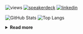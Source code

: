 ![views](https://komarev.com/ghpvc/?username=chck&color=blueviolet)
[![speakerdeck](https://img.shields.io/badge/Speaker_Deck-chck-8a2be2?style=flat-square&logo=speaker-deck)](https://speakerdeck.com/chck)
[![linkedin](https://img.shields.io/badge/LinkedIn-chck-8a2be2?style=flat-square&logo=linkedin)](https://www.linkedin.com/in/chck/)

<p align="left"> 
  <img alt="GitHub Stats" align="center" height="150" src="https://github-readme-stats-nine-umber-51.vercel.app/api?username=chck&count_private=true&show_icons=true&hide_title=true&theme=buefy" />
  <img alt="Top Langs" align="center" height="150" src="https://github-readme-stats-nine-umber-51.vercel.app/api/top-langs/?username=chck&layout=compact&count_private=true&show_icons=true&hide_title=true&theme=buefy" />
</p>

<details>
  <summary><b>Read more</b></summary>
  <br>

  <!--START_SECTION:waka-->
**🐱 My GitHub Data** 

> 📦 82.2 kB Used in GitHub's Storage 
 > 
> 🏆 296 Contributions in the Year 2024
 > 
> 💼 Opted to Hire
 > 
> 📜 133 Public Repositories 
 > 
> 🔑 21 Private Repositories 
 > 
**I'm a Night 🦉** 

```text
🌞 Morning                837 commits         ███░░░░░░░░░░░░░░░░░░░░░░   13.41 % 
🌆 Daytime                1979 commits        ████████░░░░░░░░░░░░░░░░░   31.70 % 
🌃 Evening                1797 commits        ███████░░░░░░░░░░░░░░░░░░   28.79 % 
🌙 Night                  1629 commits        ███████░░░░░░░░░░░░░░░░░░   26.10 % 
```
📅 **I'm Most Productive on Thursday** 

```text
Monday                   1274 commits        █████░░░░░░░░░░░░░░░░░░░░   20.41 % 
Tuesday                  974 commits         ████░░░░░░░░░░░░░░░░░░░░░   15.60 % 
Wednesday                1051 commits        ████░░░░░░░░░░░░░░░░░░░░░   16.84 % 
Thursday                 1394 commits        ██████░░░░░░░░░░░░░░░░░░░   22.33 % 
Friday                   630 commits         ███░░░░░░░░░░░░░░░░░░░░░░   10.09 % 
Saturday                 365 commits         █░░░░░░░░░░░░░░░░░░░░░░░░   05.85 % 
Sunday                   554 commits         ██░░░░░░░░░░░░░░░░░░░░░░░   08.88 % 
```


📊 **This Week I Spent My Time On** 

```text
💬 Programming Languages: 
Other                    17 hrs 25 mins      ██████████████████████░░░   88.32 % 
Ruby                     39 mins             █░░░░░░░░░░░░░░░░░░░░░░░░   03.37 % 
sshconfig                33 mins             █░░░░░░░░░░░░░░░░░░░░░░░░   02.85 % 
Terraform                19 mins             ░░░░░░░░░░░░░░░░░░░░░░░░░   01.65 % 
Git                      11 mins             ░░░░░░░░░░░░░░░░░░░░░░░░░   00.99 % 

🔥 Editors: 
Chrome                   16 hrs 55 mins      █████████████████████░░░░   85.78 % 
Neovim                   2 hrs 36 mins       ███░░░░░░░░░░░░░░░░░░░░░░   13.24 % 
PyCharm                  11 mins             ░░░░░░░░░░░░░░░░░░░░░░░░░   00.99 % 
```

**I Mostly Code in Python** 

```text
Python                   43 repos            █████████░░░░░░░░░░░░░░░░   34.13 % 
Jupyter Notebook         18 repos            ████░░░░░░░░░░░░░░░░░░░░░   14.29 % 
Rust                     7 repos             █░░░░░░░░░░░░░░░░░░░░░░░░   05.56 % 
TypeScript               4 repos             █░░░░░░░░░░░░░░░░░░░░░░░░   03.17 % 
Astro                    1 repo              ░░░░░░░░░░░░░░░░░░░░░░░░░   00.79 % 
```



**Timeline**

![Lines of Code chart](https://raw.githubusercontent.com/chck/chck/main/assets/bar_graph.png)


 Last Updated on 2024-05-11 01:25 UTC
<!--END_SECTION:waka-->
</details>

